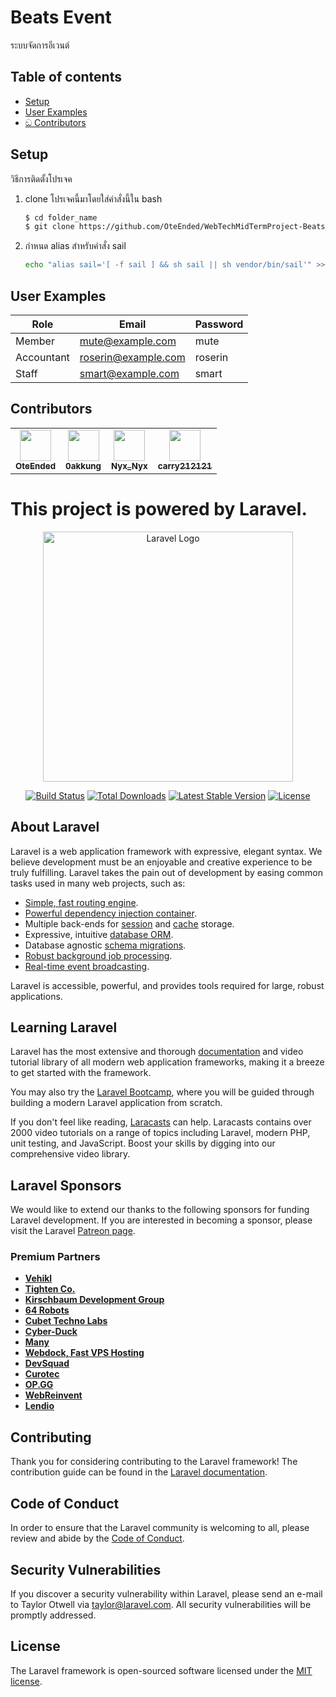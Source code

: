 # Beats Event
ระบบจัดการอีเวนต์

## Table of contents
- [Setup](#setup)
- [User Examples](#user-examples)
- [ඞ Contributors](#contributors)

## Setup
วิธีการติดตั้งโปรเจค
1. clone โปรเจคนี้มาโดยใส่คำสั่งนี้ใน bash
    ```bash
    $ cd folder_name
    $ git clone https://github.com/OteEnded/WebTechMidTermProject-Beats_Headphone.git
    ```
2. กำหนด alias สำหรับคำสั่ง sail
    ```bash
    echo "alias sail='[ -f sail ] && sh sail || sh vendor/bin/sail'" >> ~/.bashrc
    ```

## User Examples
| Role       | Email               | Password |
|------------|---------------------|----------|
| Member     | mute@example.com    | mute     |
| Accountant | roserin@example.com | roserin  |
| Staff      | smart@example.com   | smart    |

## Contributors
<table>
<tr>
<td align="center">
    <a href = "https://github.com/OteEnded">
        <img src = "https://avatars.githubusercontent.com/u/98574548?s=50" width="50" height="50"/><br>
        <sub><b> OteEnded </b> </sub>
    </a>
    <br>
</td>

<td align="center">
    <a href = "https://github.com/0akkung">
        <img src = "https://avatars.githubusercontent.com/u/98578165?s=50" width="50" height="50"/><br>
        <sub><b> 0akkung </b> </sub>
    </a>
    <br>
</td>

<td align="center">
    <a href = "https://github.com/NyxTheeranut">
        <img src = "https://avatars.githubusercontent.com/u/98580582?s=50" width="50" height="50"/><br>
        <sub><b> Nyx_Nyx </b> </sub>
    </a>
    <br>
</td>

<td align="center">
    <a href = "https://github.com/carry212121">
        <img src = "https://avatars.githubusercontent.com/u/98574257?s=50" width="50" height="50"/><br>
        <sub><b> carry212121 </b> </sub>
    </a>
    <br>
</td>
</tr>
</table>

<h1>This project is powered by Laravel.</h1>

<p align="center"><a href="https://laravel.com" target="_blank"><img src="https://raw.githubusercontent.com/laravel/art/master/logo-lockup/5%20SVG/2%20CMYK/1%20Full%20Color/laravel-logolockup-cmyk-red.svg" width="400" alt="Laravel Logo"></a></p>

<p align="center">
<a href="https://github.com/laravel/framework/actions"><img src="https://github.com/laravel/framework/workflows/tests/badge.svg" alt="Build Status"></a>
<a href="https://packagist.org/packages/laravel/framework"><img src="https://img.shields.io/packagist/dt/laravel/framework" alt="Total Downloads"></a>
<a href="https://packagist.org/packages/laravel/framework"><img src="https://img.shields.io/packagist/v/laravel/framework" alt="Latest Stable Version"></a>
<a href="https://packagist.org/packages/laravel/framework"><img src="https://img.shields.io/packagist/l/laravel/framework" alt="License"></a>
</p>

## About Laravel

Laravel is a web application framework with expressive, elegant syntax. We believe development must be an enjoyable and creative experience to be truly fulfilling. Laravel takes the pain out of development by easing common tasks used in many web projects, such as:

- [Simple, fast routing engine](https://laravel.com/docs/routing).
- [Powerful dependency injection container](https://laravel.com/docs/container).
- Multiple back-ends for [session](https://laravel.com/docs/session) and [cache](https://laravel.com/docs/cache) storage.
- Expressive, intuitive [database ORM](https://laravel.com/docs/eloquent).
- Database agnostic [schema migrations](https://laravel.com/docs/migrations).
- [Robust background job processing](https://laravel.com/docs/queues).
- [Real-time event broadcasting](https://laravel.com/docs/broadcasting).

Laravel is accessible, powerful, and provides tools required for large, robust applications.

## Learning Laravel

Laravel has the most extensive and thorough [documentation](https://laravel.com/docs) and video tutorial library of all modern web application frameworks, making it a breeze to get started with the framework.

You may also try the [Laravel Bootcamp](https://bootcamp.laravel.com), where you will be guided through building a modern Laravel application from scratch.

If you don't feel like reading, [Laracasts](https://laracasts.com) can help. Laracasts contains over 2000 video tutorials on a range of topics including Laravel, modern PHP, unit testing, and JavaScript. Boost your skills by digging into our comprehensive video library.

## Laravel Sponsors

We would like to extend our thanks to the following sponsors for funding Laravel development. If you are interested in becoming a sponsor, please visit the Laravel [Patreon page](https://patreon.com/taylorotwell).

### Premium Partners

- **[Vehikl](https://vehikl.com/)**
- **[Tighten Co.](https://tighten.co)**
- **[Kirschbaum Development Group](https://kirschbaumdevelopment.com)**
- **[64 Robots](https://64robots.com)**
- **[Cubet Techno Labs](https://cubettech.com)**
- **[Cyber-Duck](https://cyber-duck.co.uk)**
- **[Many](https://www.many.co.uk)**
- **[Webdock, Fast VPS Hosting](https://www.webdock.io/en)**
- **[DevSquad](https://devsquad.com)**
- **[Curotec](https://www.curotec.com/services/technologies/laravel/)**
- **[OP.GG](https://op.gg)**
- **[WebReinvent](https://webreinvent.com/?utm_source=laravel&utm_medium=github&utm_campaign=patreon-sponsors)**
- **[Lendio](https://lendio.com)**

## Contributing

Thank you for considering contributing to the Laravel framework! The contribution guide can be found in the [Laravel documentation](https://laravel.com/docs/contributions).

## Code of Conduct

In order to ensure that the Laravel community is welcoming to all, please review and abide by the [Code of Conduct](https://laravel.com/docs/contributions#code-of-conduct).

## Security Vulnerabilities

If you discover a security vulnerability within Laravel, please send an e-mail to Taylor Otwell via [taylor@laravel.com](mailto:taylor@laravel.com). All security vulnerabilities will be promptly addressed.

## License

The Laravel framework is open-sourced software licensed under the [MIT license](https://opensource.org/licenses/MIT).

